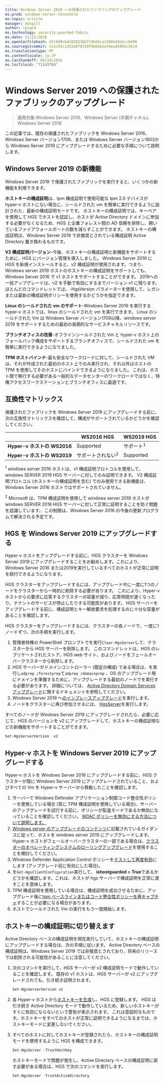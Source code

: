 ```yaml
---
title: Windows Server 2019 への保護されたファブリックのアップグレード
ms.prod: windows-server-threshold
ms.topic: article
manager: dongill
author: rpsqrd
ms.technology: security-guarded-fabric
ms.date: 11/21/2018
ms.openlocfilehash: dfc9d9cb4282823bb774b8dca136bbd4e5ccb496
ms.sourcegitcommit: ccec91c1d32a978159f9b8bb5e39ead5805c26c4
ms.translationtype: MT
ms.contentlocale: ja-JP
ms.lasthandoff: 09/19/2019
ms.locfileid: "71143769"
---
```

# <a name="upgrade-a-guarded-fabric-to-windows-server-2019"></a>Windows Server 2019 への保護されたファブリックのアップグレード

> 適用対象:Windows Server 2019、Windows Server (半期チャネル)、Windows Server 2016

この記事では、既存の保護されたファブリックを Windows Server 2016、Windows Server バージョン1709、または Windows Server バージョン1803から Windows Server 2019 にアップグレードするために必要な手順について説明します。

## <a name="whats-new-in-windows-server-2019"></a>Windows Server 2019 の新機能

Windows Server 2019 で保護されたファブリックを実行すると、いくつかの新機能を利用できます。

**ホストキーの構成証明**は、tpm 構成証明で使用可能な tpm 2.0 デバイスが hyper-v ホストにない場合に、シールドされた vm を簡単に実行できるように設計された、最新の構成証明モードです。 ホストキーの構成証明では、キーペアを使用して HGS でホストを認証し、ホストが Active Directory ドメインに参加する必要がなくなるため、HGS と企業フォレスト間の AD 信頼を排除し、開いているファイアウォールポートの数を減らすことができます。 ホストキーの構成証明は、Windows Server 2019 で非推奨とされている構成証明 Active Directory 置き換わるものです。

**V2 構成証明バージョン**-今後、ホストキーの構成証明と新機能をサポートするために、HGS にバージョン管理を導入しました。 Windows Server 2019 に HGS を新規インストールすると、v2 構成証明が使用されます。つまり、Windows server 2019 ホストのホストキーの構成証明をサポートしても、Windows Server 2016 で v1 ホストをサポートすることができます。 2019への一括アップグレードは、v2 を手動で有効にするまでバージョン v1 に残ります。 ほとんどのコマンドレットでは、-HgsVersion パラメーターを使用して、レガシまたは最新の構成証明ポリシーを使用するかどうかを指定できます。

**Linux のシールドされた vm のサポート**-Windows Server 2019 を実行する hyper-v ホストでは、linux のシールドされた vm を実行できます。 Linux のシールドされた Vm は Windows Server バージョン1709以降、windows server 2019 をサポートするための最初の長期的なサービスチャネルリリースです。

**ブランチオフィスの改善**-オフラインシールドされた Vm と hyper-v ホスト上のフォールバック構成をサポートするブランチオフィスで、シールドされた vm を簡単に実行できるようになりました。

**TPM ホストバインド**-最も安全なワークロードに対して、シールドされた VM は、それが作成された最初のホスト上でのみ実行され、それ以外はホストの TPM を使用してそのホストにバインドできるようになりました。 これは、ホスト間で移行する必要がある一般的なデータセンターのワークロードではなく、特権アクセスワークステーションとブランチオフィスに最適です。

## <a name="compatibility-matrix"></a>互換性マトリックス

保護されたファブリックを Windows Server 2019 にアップグレードする前に、次の互換性マトリックスを確認して、構成がサポートされているかどうかを確認してください。

|  | WS2016 HGS | WS2019 HGS|
|---|---|---|
|**Hyper-v ホストの WS2016** | Supported | サポート<sup>1</sup>|
|**Hyper-v ホストの WS2019** | サポートされない<sup>2</sup> | Supported|

<sup>1</sup> windows server 2016 ホストは、v1 構成証明プロトコルを使用して、windows SERVER 2019 HGS サーバーに対してのみ証明できます。 V2 構成証明プロトコル (ホストキーの構成証明を含む) でのみ使用できる新機能は、Windows Server 2016 ホストではサポートされていません。

<sup>2</sup> Microsoft は、TPM 構成証明を使用して windows server 2019 ホストが windows SERVER 2016 HGS サーバーに対して正常に証明することを防ぐ問題を認識しています。 この制限は、Windows Server 2016 の今後の更新プログラムで解決される予定です。

## <a name="upgrade-hgs-to-windows-server-2019"></a>HGS を Windows Server 2019 にアップグレードする

Hyper-v ホストをアップグレードする前に、HGS クラスターを Windows Server 2019 にアップグレードすることをお勧めします。これにより、Windows Server 2016 または2019を実行しているすべてのホストが正常に証明を続行できるようになります。

HGS クラスターをアップグレードするには、アップグレード中に一度に1つのノードをクラスターから一時的に削除する必要があります。 これにより、Hyper-v ホストからの要求に応答するクラスターの容量が減り、応答時間が遅くなったり、テナントのサービスが停止したりする可能性があります。 HGS サーバーをアップグレードする前に、構成証明とキー解放要求を処理するのに十分な容量があることを確認します。

HGS クラスターをアップグレードするには、クラスターの各ノードで、一度に1ノードずつ、次の手順を実行します。

1.  管理者特権の PowerShell プロンプトでを実行`Clear-HgsServer`して、クラスターから HGS サーバーを削除します。 このコマンドレットは、HGS のレプリケートされたストア、HGS web サイト、およびノードをフェールオーバークラスターから削除します。
2.  HGS サーバーがドメインコントローラー (既定の構成) である場合は、を実行し`adprep /forestprep`て`adprep /domainprep` 、OS のアップグレード用にドメインを準備するために、アップグレードする最初のノードでを実行する必要があります。 詳細については、 [Active Directory Domain Services アップグレード](https://docs.microsoft.com/windows-server/identity/ad-ds/deploy/upgrade-domain-controllers#supported-in-place-upgrade-paths)に関するドキュメントを参照してください。
3.  Windows Server 2019 へ[のインプレースアップグレード](../../get-started-19/install-upgrade-migrate-19.md)を実行します。
4.  ノードをクラスターに再び参加させるには、 [HgsServer](guarded-fabric-configure-additional-hgs-nodes.md)を実行します。

すべてのノードが Windows Server 2019 にアップグレードされたら、必要に応じて、HGS のバージョンを v2 にアップグレードして、ホストキーの構成証明などの新機能をサポートすることができます。

```powershell
Set-HgsServerVersion  v2
```

## <a name="upgrade-hyper-v-hosts-to-windows-server-2019"></a>Hyper-v ホストを Windows Server 2019 にアップグレードする

Hyper-v ホストを Windows Server 2019 にアップグレードする前に、HGS クラスターが既に Windows Server 2019 にアップグレードされていること、およびすべての Vm を Hyper-v サーバーから移動したことを確認します。

1.  サーバーで Windows Defender アプリケーション制御コード整合性ポリシーを使用している場合 (常に TPM 構成証明を使用している場合)、サーバーのアップグレードを試行する前に、ポリシーが監査モードであるか無効になっていることを確認してください。 [WDAC ポリシーを無効にする方法について説明します。](https://docs.microsoft.com/windows/security/threat-protection/windows-defender-application-control/disable-windows-defender-application-control-policies)
2.  [Windows server のアップグレードのコンテンツ](../../upgrade/upgrade-overview.md)に記載されているガイダンスに従って、ホストを windows server 2019 にアップグレードします。 Hyper-v ホストがフェールオーバークラスターの一部である場合は、[クラスターのオペレーティングシステムのローリングアップグレード](../../failover-clustering/Cluster-Operating-System-Rolling-Upgrade.md)を使用することを検討してください。
3.  Windows Defender Application Control ポリシーを[テストして再度有効](https://docs.microsoft.com/windows/security/threat-protection/windows-defender-application-control/audit-windows-defender-application-control-policies)にします (アップグレード前に有効にした場合)。
4.  を`Get-HgsClientConfiguration`実行して、 **ishostguarded = True**であるかどうかを確認します。これは、ホストが hgs サーバーで構成証明を正常に渡すことを意味します。
5.  TPM 構成証明を使用している場合は、構成証明を成功させるために、アップグレード後に[tpm ベースラインまたはコード整合性ポリシーを再キャプチャ](guarded-fabric-add-host-information-for-tpm-trusted-attestation.md)することが必要になる場合があります。
6.  ホストでシールドされた Vm の実行をもう一度開始します。

## <a name="switch-to-host-key-attestation"></a>ホストキーの構成証明に切り替えます

Active Directory ベースの構成証明を現在実行していて、ホストキーの構成証明にアップグレードする場合は、次の手順に従います。 Active Directory ベースの構成証明は、Windows Server 2019 では非推奨とされており、将来のリリースでは削除される可能性があることに注意してください。

1.  次のコマンドを実行して、HGS サーバーが v2 構成証明モードで動作していることを確認します。 既存の v1 ホストは、HGS サーバーが v2 にアップグレードされても、引き続き証明されます。

    ```powershell
    Set-HgsServerVersion v2
    ```

2.  各 Hyper-v ホストから[ホストキーを生成](guarded-fabric-create-host-key.md)し、HGS に登録します。 HGS は引き続き Active Directory モードで動作しているため、新しいホストキーがすぐに有効にならないという警告が表示されます。 これは意図的なものです。ホストキーをすべてのホストが正常に証明できるようになるまでは、ホストキーモードに変更しないでください。

3.  すべてのホストに対してホストキーが登録されたら、ホストキーの構成証明モードを使用するように HGS を構成できます。

    ```powershell
    Set-HgsServer -TrustHostKey
    ```

    ホストキーモードで問題が発生し、Active Directory ベースの構成証明に戻す必要がある場合は、HGS で次のコマンドを実行します。

    ```powershell
    Set-HgsServer -TrustActiveDirectory
    ```